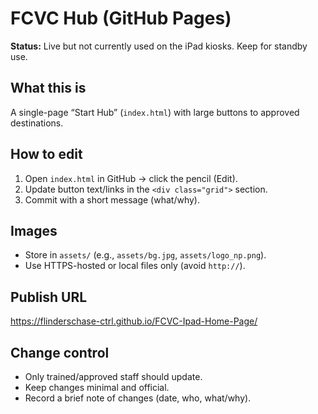 # FCVC Hub (GitHub Pages)

**Status:** Live but not currently used on the iPad kiosks. Keep for standby use.

## What this is
A single-page “Start Hub” (`index.html`) with large buttons to approved destinations.

## How to edit
1. Open `index.html` in GitHub → click the pencil (Edit).
2. Update button text/links in the `<div class="grid">` section.
3. Commit with a short message (what/why).

## Images
- Store in `assets/` (e.g., `assets/bg.jpg`, `assets/logo_np.png`).
- Use HTTPS-hosted or local files only (avoid `http://`).

## Publish URL
https://flinderschase-ctrl.github.io/FCVC-Ipad-Home-Page/

## Change control
- Only trained/approved staff should update.
- Keep changes minimal and official.
- Record a brief note of changes (date, who, what/why).
